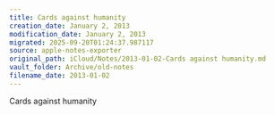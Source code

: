 ```yaml
---
title: Cards against humanity
creation_date: January 2, 2013
modification_date: January 2, 2013
migrated: 2025-09-20T01:24:37.987117
source: apple-notes-exporter
original_path: iCloud/Notes/2013-01-02-Cards against humanity.md
vault_folder: Archive/old-notes
filename_date: 2013-01-02
---
```



Cards against humanity  
